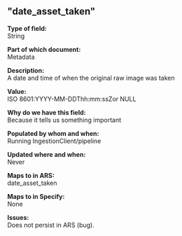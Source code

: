 ## "date_asset_taken"

**Type of field:**  
String  

**Part of which document:**  
Metadata

**Description:**  
A date and time of when the original raw image was taken

**Value:**  
ISO 8601:YYYY-MM-DDThh:mm:ssZor NULL

**Why do we have this field:**  
Because it tells us something important  

**Populated by whom and when:**  
Running IngestionClient/pipeline

**Updated where and when:**  
Never

**Maps to in ARS:**  
date_asset_taken

**Maps to in Specify:**  
None

**Issues:**  
Does not persist in ARS (bug). 

